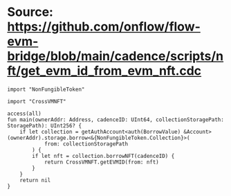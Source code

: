 # Source: https://github.com/onflow/flow-evm-bridge/blob/main/cadence/scripts/nft/get_evm_id_from_evm_nft.cdc

```
import "NonFungibleToken"

import "CrossVMNFT"

access(all)
fun main(ownerAddr: Address, cadenceID: UInt64, collectionStoragePath: StoragePath): UInt256? {
    if let collection = getAuthAccount<auth(BorrowValue) &Account>(ownerAddr).storage.borrow<&{NonFungibleToken.Collection}>(
            from: collectionStoragePath
        ) {
        if let nft = collection.borrowNFT(cadenceID) {
            return CrossVMNFT.getEVMID(from: nft)
        }
    }
    return nil
}

```